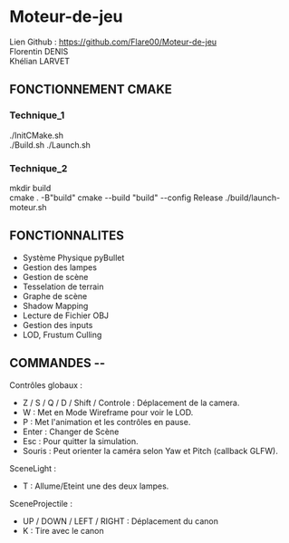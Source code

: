 # Moteur-de-jeu
Lien Github : https://github.com/Flare00/Moteur-de-jeu  
Florentin DENIS  
Khélian LARVET  

## FONCTIONNEMENT CMAKE

### Technique_1  
./InitCMake.sh  
./Build.sh
./Launch.sh  

### Technique_2  
mkdir build   
cmake . -B"build"
cmake --build "build" --config Release
./build/launch-moteur.sh  

## FONCTIONNALITES

- Système Physique pyBullet 
- Gestion des lampes
- Gestion de scène
- Tesselation de terrain
- Graphe de scène
- Shadow Mapping
- Lecture de Fichier OBJ
- Gestion des inputs
- LOD, Frustum Culling

## COMMANDES --  

Contrôles globaux :
- Z / S / Q / D / Shift / Controle : Déplacement de la camera.  
- W : Met en Mode Wireframe pour voir le LOD.  
- P : Met l'animation et les contrôles en pause.
- Enter : Changer de Scène  
- Esc : Pour quitter la simulation.  
- Souris : Peut orienter la caméra selon Yaw et Pitch (callback GLFW).  

SceneLight :
- T : Allume/Eteint une des deux lampes.

SceneProjectile : 
- UP / DOWN / LEFT / RIGHT : Déplacement du canon
- K : Tire avec le canon 
